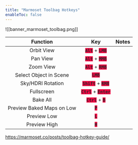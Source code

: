 ```yaml
---
title: "Marmoset Toolbag Hotkeys"
enableToc: false
---
```

![[banner_marmoset_toolbag.png]]

<style> code { color: #2D2D2D; background: #F00342; } </style>

|Function|Key|Notes
|:-:|:-:|:-:
|Orbit View|**`Alt`** + **`LMB`**
|Pan View|**`Alt`** + **`MMB`**
|Zoom View|**`Alt`** + **`RMB`**
|Select Object in Scene|**`LMB`**
|Sky/HDRI Rotation|**`Shift`** + **`RMB`**
|Fullscreen|**`Ctrl`** + **`Enter`**
|Bake All|**`Ctrl`** + **`B`**
|Preview Baked Maps on Low|**`P`**
|Preview Low|**`L`**
|Preview High|**`H`**

https://marmoset.co/posts/toolbag-hotkey-guide/